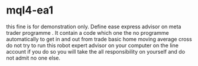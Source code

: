 # mql4-ea1
this fine is for demonstration only.
Define ease express advisor on meta trader programme
. It contain a code which one the no programme automatically to get in and out from trade basic home moving average cross
do not try to run this robot expert advisor on your computer on the line account
if you do so you will take the all responsibility on yourself and do not admit no one else.
